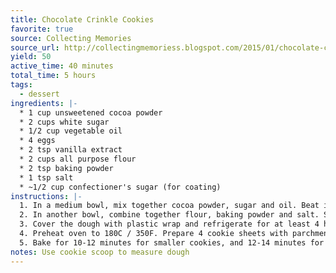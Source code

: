 ```yaml
---
title: Chocolate Crinkle Cookies
favorite: true
source: Collecting Memories
source_url: http://collectingmemoriess.blogspot.com/2015/01/chocolate-crinkle-cookies.html
yield: 50
active_time: 40 minutes
total_time: 5 hours
tags: 
  - dessert
ingredients: |-
  * 1 cup unsweetened cocoa powder 
  * 2 cups white sugar 
  * 1/2 cup vegetable oil 
  * 4 eggs 
  * 2 tsp vanilla extract 
  * 2 cups all purpose flour 
  * 2 tsp baking powder 
  * 1 tsp salt 
  * ~1/2 cup confectioner's sugar (for coating) 
instructions: |- 
  1. In a medium bowl, mix together cocoa powder, sugar and oil. Beat in eggs and vanilla. Mix until smooth and shiny. 
  2. In another bowl, combine together flour, baking powder and salt. Stir into the cocoa mixture with a wooden spoon just until smooth. 
  3. Cover the dough with plastic wrap and refrigerate for at least 4 hours (I chilled them overnight). 
  4. Preheat oven to 180C / 350F. Prepare 4 cookie sheets with parchment paper. Roll dough into 1 inch (I rolled them into 2 inch balls.Recommended!) balls. Coat each ball in icing sugar and place onto cookie sheets. Leave some space because they will spread. 
  5. Bake for 10-12 minutes for smaller cookies, and 12-14 minutes for larger cookies. Let cool for at least 5 minutes before removing from cookie sheets. 
notes: Use cookie scoop to measure dough
---
```

